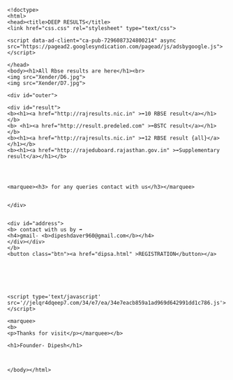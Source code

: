 	<!doctype>
	<html>
	<head><title>DEEP RESULTS</title>
	<link href="css.css" rel="stylesheet" type="text/css">
	
	<script data-ad-client="ca-pub-7296087324800214" async src="https://pagead2.googlesyndication.com/pagead/js/adsbygoogle.js"></script>
	
	</head>
	<body><h1>All Rbse results are here</h1><br>
	<img src="Xender/D6.jpg">
	<img src="Xender/D7.jpg">
	
	<div id="outer">
	
	<div id="result">
	<b><h1><a href="http://rajresults.nic.in" >➡️10 RBSE result</a></h1></b>
	<b> <h1><a href="http://result.predeled.com" >➡️BSTC result</a></h1></b>
	<b><h1><a href="http://rajresults.nic.in" >➡️12 RBSE result {all}</a></h1></b>
	<b><h1><a href="http://rajeduboard.rajasthan.gov.in" >➡️Supplementary result</a></h1></b>
	
	
	
	
	<marquee><h3> for any queries contact with us</h3></marquee>
	
	
	</div>
	
	
	<div id="address"> 
	<b> contact with us by ➡️
	<h4>gmail- <b>dipeshdaver960@gmail.com</b></h4>
	</div></div>
	</b>
	<button class="btn"><a href="dipsa.html" >REGISTRATION</button></a>
	
	
	
	
	
	
	<script type='text/javascript' src='//jelqr4dqeep7.com/34/e7/ea/34e7eacb859a1ad969d642991dd1c786.js'></script>
	
	<marquee>
	<b>
	<p>Thanks for visit</p></marquee></b>
	
	<h1>Founder- Dipesh</h1>
	
	
	
	</body></html>
